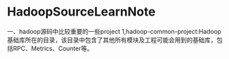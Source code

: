 # HadoopSourceLearnNote
一、hadoop源码中比较重要的一些project
1,hadoop-common-project:Hadoop基础库所在的目录，该目录中包含了其他所有模块及工程可能会用到的基础库，包括RPC、Metrics、Counter等。
